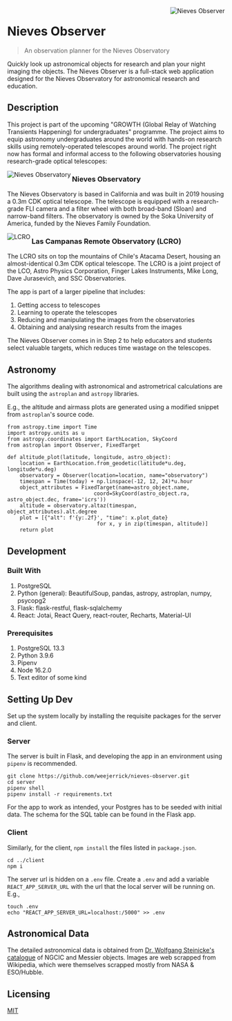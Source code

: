<img src="https://i.ibb.co/17rkNKG/logo192.png" alt="Nieves Observer" align="right">

# Nieves Observer

> An observation planner for the Nieves Observatory

Quickly look up astronomical objects for research and plan your night imaging the objects. The Nieves Observer is a full-stack web application designed for the Nieves Observatory for astronomical research and education.

## Description

This project is part of the upcoming "GROWTH (Global Relay of Watching Transients Happening) for undergraduates" programme. The project aims to equip astronomy undergraduates around the world with hands-on research skills using remotely-operated telescopes around world. The project right now has formal and informal access to the following observatories housing research-grade optical telescopes:

<img align="left" src="https://i.ibb.co/TrxNDnT/nieves-md.jpg" alt="Nieves Observatory">

### Nieves Observatory

The Nieves Observatory is based in California and was built in 2019 housing a 0.3m CDK optical telescope. The telescope is equipped with a research-grade FLI camera and a filter wheel with both broad-band (Sloan) and narrow-band filters. The observatory is owned by the Soka University of America, funded by the Nieves Family Foundation.

  <img align="left" src="https://i.ibb.co/jLZzBq0/lcro-md.jpg" alt="LCRO">

### Las Campanas Remote Observatory (LCRO)

The LCRO sits on top the mountains of Chile's Atacama Desert, housing an almost-identical 0.3m CDK optical telescope. The LCRO is a joint project of the LCO, Astro Physics Corporation, Finger Lakes Instruments, Mike Long, Dave Jurasevich, and SSC Observatories.

The app is part of a larger pipeline that includes:

1. Getting access to telescopes
1. Learning to operate the telescopes
1. Reducing and manipulating the images from the observatories
1. Obtaining and analysing research results from the images

The Nieves Observer comes in in Step 2 to help educators and students select valuable targets, which reduces time wastage on the telescopes.

## Astronomy

The algorithms dealing with astronomical and astrometrical calculations are built using the `astroplan` and `astropy` libraries.

E.g., the altitude and airmass plots are generated using a modified snippet from `astroplan`'s source code.

```shell
from astropy.time import Time
import astropy.units as u
from astropy.coordinates import EarthLocation, SkyCoord
from astroplan import Observer, FixedTarget

def altitude_plot(latitude, longitude, astro_object):
    location = EarthLocation.from_geodetic(latitude*u.deg, longitude*u.deg)
    observatory = Observer(location=location, name="observatory")
    timespan = Time(today) + np.linspace(-12, 12, 24)*u.hour
    object_attributes = FixedTarget(name=astro_object.name,
                            coord=SkyCoord(astro_object.ra, astro_object.dec, frame='icrs'))
    altitude = observatory.altaz(timespan, object_attributes).alt.degree
    plot = [{"alt": f'{y:.2f}', "time": x.plot_date}
                             for x, y in zip(timespan, altitude)]
    return plot
```

## Development

### Built With

1. PostgreSQL
1. Python (general): BeautifulSoup, pandas, astropy, astroplan, numpy, psycopg2
1. Flask: flask-restful, flask-sqlalchemy
1. React: Jotai, React Query, react-router, Recharts, Material-UI

### Prerequisites

1. PostgreSQL 13.3
1. Python 3.9.6
1. Pipenv
1. Node 16.2.0
1. Text editor of some kind

## Setting Up Dev

Set up the system locally by installing the requisite packages for the server and client.

### Server

The server is built in Flask, and developing the app in an environment using `pipenv` is recommended.

```shell
git clone https://github.com/weejerrick/nieves-observer.git
cd server
pipenv shell
pipenv install -r requirements.txt
```

For the app to work as intended, your Postgres has to be seeded with initial data. The schema for the SQL table can be found in the Flask app.

### Client

Similarly, for the client, `npm install` the files listed in `package.json`.

```shell
cd ../client
npm i
```

The server url is hidden on a `.env` file. Create a `.env` and add a variable `REACT_APP_SERVER_URL` with the url that the local server will be running on. E.g.,

```shell
touch .env
echo "REACT_APP_SERVER_URL=localhost:/5000" >> .env
```

## Astronomical Data

The detailed astronomical data is obtained from [Dr. Wolfgang Steinicke's catalogue](http://www.klima-luft.de/steinicke/ngcic/ngcic_e.htm) of NGCIC and Messier objects.
Images are web scrapped from Wikipedia, which were themselves scrapped mostly from NASA & ESO/Hubble.

## Licensing

[MIT](https://choosealicense.com/licenses/mit/)
